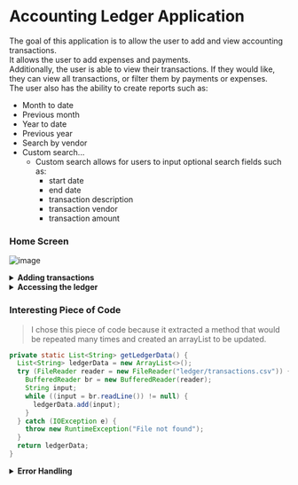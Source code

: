 # Accounting Ledger Application

The goal of this application is to allow the user to add and view accounting transactions.\
It allows the user to add expenses and payments.\
Additionally, the user is able to view their transactions. If they would like, they can view all transactions, or filter them by payments or expenses.\
The user also has the ability to create reports such as:
   *  Month to date
   *  Previous month
   *  Year to date
   *  Previous year
   *  Search by vendor
   *  Custom search...
       * Custom search allows for users to input optional search fields such as:
         * start date
         * end date
         * transaction description
         * transaction vendor
         * transaction amount

### Home Screen 

![image](https://github.com/sekwanaa/Accounting-Ledger-Application/assets/112197395/11df1bf6-0820-41d7-9772-8ae76f1ad1a8)

<details> 
  
  **<summary> Adding transactions </summary>**

### Adding Expenses

![image](https://github.com/sekwanaa/Accounting-Ledger-Application/assets/112197395/f1e935f5-e85a-4f7f-b174-46f141375c33)

### Adding Payments

![image](https://github.com/sekwanaa/Accounting-Ledger-Application/assets/112197395/6772f76a-89c4-4955-a5a4-da1b53eb9915)

</details>

<details>

 **<summary> Accessing the ledger </summary>**
  
### Main Screen

![image](https://github.com/sekwanaa/Accounting-Ledger-Application/assets/112197395/b4c0f24a-a792-40af-983d-4c0f3cca475e)


<details>

  **<summary>Showing Entries</summary>**

### All Entries

![image](https://github.com/sekwanaa/Accounting-Ledger-Application/assets/112197395/7dc15397-9eb9-453a-ad3b-2ba9fac5777d)

### Displaying Only Expenses

![image](https://github.com/sekwanaa/Accounting-Ledger-Application/assets/112197395/bcdf4ca0-dc7a-4071-9ca1-fcc19529d109)

### Displaying Only Payments

![image](https://github.com/sekwanaa/Accounting-Ledger-Application/assets/112197395/8f50fc1d-08cb-4f49-bee8-325cb5b31d4d)
  
</details>

<details>

  **<summary>Custom Reports</summary>**

### Custom Report Screen

![image](https://github.com/sekwanaa/Accounting-Ledger-Application/assets/112197395/338fe662-e99e-47c9-8af9-0cf319d90afe)

### Month to Date

![image](https://github.com/sekwanaa/Accounting-Ledger-Application/assets/112197395/cd1d34f1-d5cd-4a8f-bf57-be2cf0b70a2d)

### Previous Month

![image](https://github.com/sekwanaa/Accounting-Ledger-Application/assets/112197395/55110012-3f93-4bf6-8c9b-29ec82d34f40)

### Year to Date

![image](https://github.com/sekwanaa/Accounting-Ledger-Application/assets/112197395/e88a5769-e6d8-4397-9e9c-84360b0ebf66)

### Previous Year

![image](https://github.com/sekwanaa/Accounting-Ledger-Application/assets/112197395/e73aa50c-4a60-41e0-a864-93c205010aea)

### Search by Vendor

![image](https://github.com/sekwanaa/Accounting-Ledger-Application/assets/112197395/cd83343e-f84d-4e3f-af8c-b6893dfa77f0)

### Custom Search

![image](https://github.com/sekwanaa/Accounting-Ledger-Application/assets/112197395/91830bf4-cc79-42c1-8f7b-68bade55e3c1)
  
</details>

</details>

### Interesting Piece of Code

> I chose this piece of code because it extracted a method that would be repeated many times and created an arrayList to be updated.

``` java
private static List<String> getLedgerData() {
  List<String> ledgerData = new ArrayList<>();
  try (FileReader reader = new FileReader("ledger/transactions.csv")) {
    BufferedReader br = new BufferedReader(reader);
    String input;
    while ((input = br.readLine()) != null) {
      ledgerData.add(input);
    }
  } catch (IOException e) {
    throw new RuntimeException("File not found");
  }
  return ledgerData;
}
```

<details>

  **<summary> Error Handling </summary>**

![image](https://github.com/sekwanaa/Accounting-Ledger-Application/assets/112197395/9a89b107-a713-45a2-90cc-e4e67e453e7b)

![image](https://github.com/sekwanaa/Accounting-Ledger-Application/assets/112197395/d3d68b08-2d42-444c-ac72-0d14df8c7210)

![image](https://github.com/sekwanaa/Accounting-Ledger-Application/assets/112197395/a270d3fa-d281-404c-9963-61228579a885)

  
</details>

